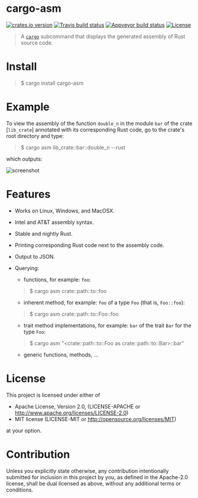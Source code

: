 # cargo-asm

[![crates.io version][crate-shield]][crate] [![Travis build status][travis-shield]][travis] [![Appveyor build status][appveyor-shield]][appveyor] [![License][license-shield]][license]


> A [`cargo`] subcommand that displays the generated assembly of Rust source code.

# Install

>$ cargo install cargo-asm

# Example 

To view the assembly of the function `double_n` in the module `bar` of the crate
[`lib_crate`] annotated with its corresponding Rust code, go to the crate's root
directory and type:

> $ cargo asm lib_crate::bar::double_n --rust

which outputs:


![screenshot](https://raw.githubusercontent.com/gnzlbg/cargo-asm/images/screenshot.png)


#  Features

* Works on Linux, Windows, and MacOSX. 

* Intel and AT&T assembly syntax.

* Stable and nightly Rust.

* Printing corresponding Rust code next to the assembly code.

* Output to JSON.

* Querying:

  * functions, for example: `foo`:

  >$ cargo asm crate::path::to::foo
  
  * inherent method, for example: `foo` of a type `Foo` (that is, `Foo::foo`):

  >$ cargo asm crate::path::to::Foo::foo
  
  * trait method implementations, for example: `bar` of the trait `Bar` for the type `Foo`:
      
  >$ cargo asm "<crate::path::to::Foo as crate::path::to::Bar>::bar"

  * generic functions, methods, ...

# License
This project is licensed under either of

* Apache License, Version 2.0, (LICENSE-APACHE or http://www.apache.org/licenses/LICENSE-2.0)
* MIT license (LICENSE-MIT or http://opensource.org/licenses/MIT)

at your option.

# Contribution

Unless you explicitly state otherwise, any contribution intentionally submitted
for inclusion in this project by you, as defined in the Apache-2.0 license,
shall be dual licensed as above, without any additional terms or conditions.

[`cargo`]: https://crates.io/

[travis-shield]: https://img.shields.io/travis/gnzlbg/cargo-asm.svg?style=flat-square
[travis]: https://travis-ci.org/gnzlbg/cargo-asm
[appveyor-shield]: https://img.shields.io/appveyor/ci/gnzlbg/cargo-asm.svg?style=flat-square
[appveyor]: https://ci.appveyor.com/project/gnzlbg/cargo-asm/branch/master
[license-shield]: https://img.shields.io/badge/License-MIT%2FApache2.0-green.svg?style=flat-square
[license]: https://github.com/gnzlbg/cargo-asm/blob/master/license.md
[crate-shield]: https://img.shields.io/crates/v/cargo-asm.svg?style=flat-square
[crate]: https://crates.io/crates/cargo-asm

